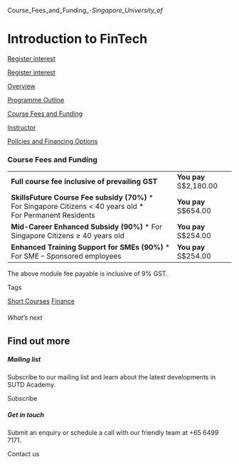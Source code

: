 Course_Fees_and_Funding_-_Singapore_University_of_



Introduction to FinTech
=======================

[Register interest](/admissions/academy/short-courses/short-courses-register-your-interest/?coursename=introduction-to-fintech)

[Register interest](/admissions/academy/short-courses/short-courses-register-your-interest/?coursename=introduction-to-fintech)

[Overview](/course/introduction-to-fintech/#tabs)

[Programme Outline](/course/introduction-to-fintech/programme-outline/#tabs)

[Course Fees and Funding](/course/introduction-to-fintech/course-fees-and-funding/#tabs)

[Instructor](/course/introduction-to-fintech/instructor/#tabs)

[Policies and Financing Options](/course/introduction-to-fintech/policies-and-financing-options/#tabs)

### Course Fees and Funding

|  |  |
| --- | --- |
| **Full course fee inclusive of prevailing GST** | **You pay**  S$2,180.00 |
| **SkillsFuture Course Fee subsidy (70%)**  * For Singapore Citizens < 40 years old * For Permanent Residents | **You pay**  S$654.00 |
| **Mid-Career Enhanced Subsidy (90%)**  * For Singapore Citizens ≥ 40 years old | **You pay**  S$254.00 |
| **Enhanced Training Support for SMEs (90%)**  * For SME – Sponsored employees | **You pay**  S$254.00 |

The above module fee payable is inclusive of 9% GST.

Tags

[Short Courses](/admissions/academy/courses-and-modules/?academy-type-course=780)
[Finance](/admissions/academy/courses-and-modules/?discipline=785)

###### What’s next

Find out more
-------------

##### Mailing list

Subscribe to our mailing list and learn about the latest developments in SUTD Academy.

Subscribe

##### Get in touch

Submit an enquiry or schedule a call with our friendly team at +65 6499 7171.

Contact us

